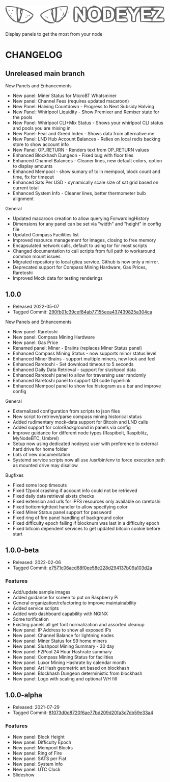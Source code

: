 # ![Nodeyez](./images/nodeyez.svg)
Display panels to get the most from your node

# CHANGELOG

## Unreleased main branch

New Panels and Enhancements
- New panel: Miner Status for MicroBT Whatsminer
- New panel: Channel Fees (requires updated macaroon)
- New Panel: Halving Countdown - Progress to Next Subsidy Halving
- New Panel: Whirlpool Liquidity - Show Premixer and Remixer state for the pools
- New Panel: Whirlpool CLI+Mix Status - Shows your whirlpool CLI status and pools you are mixing in
- New Panel: Fear and Greed Index - Shows data from alternative.me
- New Panel: LND Hub Account Balances - Relies on local redis backing store to show account info
- New Panel: OP_RETURN - Renders text from OP_RETURN values
- Enhanced Blockhash Dungeon - Fixed bug with floor tiles
- Enhanced Channel Balances - Cleaner lines, new default colors, option to display amounts
- Enhanced Mempool - show sumary of tx in mempool, block count and time, fix for timeout
- Enhanced Sats Per USD - dynamically scale size of sat grid based on current total
- Enhanced System Info - Cleaner lines, better thermometer bulb alignment

General
- Updated macaroon creation to allow querying ForwardingHistory
- Dimensions for any panel can be set via "width" and "height" in config file
- Updated Compass Facilities list
- Improved resource management for images, closing to free memory
- Encapsulated network calls, default to using tor for most scripts
- Changed documentation to call scripts from full path to workaround common mount issues
- Migrated repository to local gitea service. Github is now only a mirror.
- Deprecated support for Compass Mining Hardware, Gas Prices, Raretoshi
- Improved Mock data for testing renderings

## 1.0.0

- Released 2022-05-07
- Tagged Commit: [290fb01c39cef84ab77155eea437439825a304ca](./commit/290fb01c39cef84ab77155eea437439825a304ca)

New Panels and Enhancements
- New panel: Raretoshi
- New panel: Compass Mining Hardware
- New panel: Gas Price
- Renamed panel: Miner - Braiins (replaces Miner Status panel)
- Enhanced Compass Mining Status - now supports minor status level
- Enhanced Miner Brains - support multiple miners, new look and feel
- Enhanced Raretoshi - Set download timeout to 5 seconds
- Enhanced Daily Data Retrieval - support for slushpool data 
- Enhanced Raretoshi panel to allow for traversing user randomly
- Enhanced Raretoshi panel to support QR code hyperlink
- Enhanced Mempool panel to show fee histogram as a bar and improve config

General
- Externalized configuration from scripts to json files
- New script to retrieve/parse compass mining historical status
- Added rudimentary mock-data support for Bitcoin and LND calls
- Added support for colorBackground in panels via config
- Improve guidance for different node types (Raspibolt, Raspiblitz, MyNodeBTC, Umbrel)
- Setup now using dedicated nodeyez user with preference to external hard drive for home folder
- Lots of new documentation
- Systemd service scripts now all use /usr/bin/env to force execution path as mounted drive may disallow

Bugfixes
- Fixed some loop timeouts
- Fixed f2pool crashing if account info could not be retrieved
- Fixed daily data retrieval eixsts checks
- Fixed extension and urls for IPFS resources only available on raretoshi
- Fixed bottomrighttext handler to allow specifying color
- Fixed Miner Status panel support for password
- Fixed ring of fire panel handling of background color
- Fixed difficulty epoch failing if blocknum was last in a difficulty epoch
- Fixed bitcoin dependent services to get updated bitcoin cookie before start

## 1.0.0-beta

- Released: 2022-02-06
- Tagged Commit: [e7571c06acd68f0ee58e228d294137b09a103d2a](./commit/e7571c06acd68f0ee58e228d294137b09a103d2a)

### Features
- Add/update sample images
- Added guidance for screen to put on Raspberry Pi
- General organization/refactoring to improve maintainability
- Added service scripts
- Added web dashboard capability with NGINX
- Some torification
- Existing panels all get font normalization and assorted cleanup
- New panel: IP Address to show all exposed IPs
- New panel: Channel Balance for lightning nodes
- New panel: Miner Status for S9 home miners
- New panel: Slushpool Mining Summary - 30 day
- New panel: F2Pool 24 Hour Hashrate summary
- New panel: Compass Mining Status for facilities
- New panel: Luxor Mining Hashrate by calendar month
- New panel: Art Hash geometric art based on blockhash
- New panel: Blockhash Dungeon deterministic from blockhash
- New panel: Logo with scaling and optional V/H fill

## 1.0.0-alpha

- Released: 2021-07-29
- Tagged Commit: [81073d0d8720f6ae77bd209d20fa3d7db59e33a4](./commit/81073d0d8720f6ae77bd209d20fa3d7db59e33a4)

### Features
- New panel: Block Height
- New panel: Difficulty Epoch
- New panel: Mempool Blocks
- New panel: Ring of Fire
- New panel: SATS per Fiat
- New panel: System Info
- New panel: UTC Clock
- Slideshow
